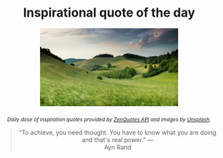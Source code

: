 
<div align="center">

# Inspirational quote of the day

<img src="./data/photo.jpeg" alt="Beautiful nature photo" width="320" height="180">

<sub><i>Daily dose of inspiration quotes provided by [ZenQuotes API](https://zenquotes.io/) and images by [Unsplash](https://unsplash.com/).</i></sub>


<blockquote>&ldquo;To achieve, you need thought. You have to know what you are doing and that's real power.&rdquo; &mdash; <footer>Ayn Rand</footer></blockquote>

</div>
